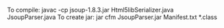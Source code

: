 To compile: javac -cp jsoup-1.8.3.jar Html5libSerializer.java JsoupParser.java
To create jar: jar cfm JsoupParser.jar Manifest.txt *.class

